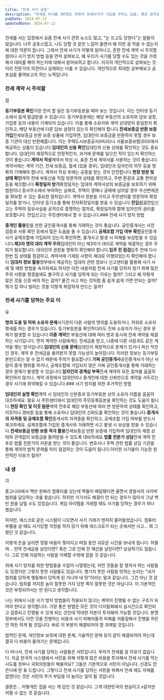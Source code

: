 ```yaml
---
title: "전세 사기 공포"
description: "전세로 이사를 3번정도 하면서 전세사기가 기승을 부리는 요즘, 혹은 정치권에서도 전세사기에 대해서 대책을 강구해야하지 않냐는 목소리가 나오는 상황에서 왜 전세사기가 이렇게 쉽게 가능한건지에 대해서 개인적으로 생각해봤습니다."
pubDate: 2024-07-12
updatedDate: 2024-07-12
---
```


전세를 사는 입장에서 요즘 전세 사기 관련 뉴스도 많고, "눈 뜨고도 당한다"는 말들이 많습니다. 너무 공포스럽고, 나도 당할 것 같은 느낌이 들면서 왜 이런 걸 막을 수 없는지에 대한 의문이 듭니다. 그래서 전세 사기가 어떻게 일어나고, 흔한 전세 계약 시 주의할 점이나 사기 방지 방법 등을 먼저 살펴보고, 왜 우리가 사기를 당할 수도 있는 것을 가정해서 대비를 해야 하는지에 대해서 알아보려고 합니다. 지극히 개인적으로 살펴보는 것이라 전문가의 의견이나 실제와는 다를 수 있습니다. 개인적으로 최대한 공부해보고 공포심을 줄여보고자 하는 노력입니다.

### 전세 계약 시 주의할 

점

**등기부등본 확인**가장 먼저 할 일은 등기부등본을 떼어 보는 것입니다. 이는 인터넷 등기소에서 쉽게 발급받을 수 있습니다. 등기부등본에는 해당 부동산의 소유자와 담보 설정, 가압류 등의 내용이 기재되어 있습니다. 이를 통해 소유자와 계약 상대방이 동일한지 확인하고, 해당 부동산에 다른 담보 설정이 있는지 확인해야 합니다.**전세보증금 반환 보증 가입**전세보증금 반환 보증 상품에 가입하면, 임대인이 보증금을 반환하지 못할 경우 보증 기관이 대신 반환해줍니다. 이는 주택도시보증공사(HUG)나 서울보증보험(SGI)에서 제공하는 상품이 있습니다.**임대인의 신용 확인**임대인의 신용 상태를 확인하는 것도 중요합니다. 임대인이 재정적으로 안정적인지, 과거에 문제를 일으킨 적이 있는지 확인하는 것이 좋습니다.**계약서 작성**계약서 작성 시, 표준 전세 계약서를 사용하는 것이 좋습니다. 계약서에는 계약 기간, 전세 보증금, 월세 (있을 경우), 임대인과 임차인의 의무 등을 명확히 기재해야 합니다. 계약서 작성 후에는 공증을 받는 것이 안전합니다.**현장 방문 및 상태 확인**계약 전에 부동산을 직접 방문하여 상태를 확인하고, 주변 환경과 교통 편의성 등을 체크합니다.**확정일자 받기**확정일자는 임대차 계약서상의 보증금을 보호하기 위해 법원이나 동사무소에서 부여하는 날짜로, 주택이 경매나 공매에 넘어갈 경우 우선변제권을 확보할 수 있는 중요한 절차입니다. 계약서 원본을 가지고 주민센터를 방문하여 확정일자를 받거나, 인터넷 등기소를 통해 전자확정일자를 받을 수 있습니다.**전입신고**전입신고는 주택의 점유사실을 공적으로 증명하는 절차로, 확정일자와 함께 임차인의 권리를 보호합니다. 전입신고는 주민센터에서 할 수 있습니다.### 전세 사기 방지 방법

**중개인 활용**믿을 만한 공인중개사를 통해 거래하는 것이 좋습니다. 공인중개사는 사전 검증과 서류 확인 등에서 많은 도움을 줄 수 있습니다.**공제조합 가입 여부 확인**공인중개사가 공제조합에 가입되어 있는지 확인하면, 중개사고 발생 시 피해를 보상받을 수 있습니다.**제3자 명의 대리 계약 주의**임대인이 아닌 제3자가 대리로 계약을 체결하는 경우 주의가 필요합니다. 대리인의 권한을 명확히 확인해야 합니다.**입주 전 점검**입주 전에 다시 한번 집 상태를 점검하고, 계약서에 기재된 사항이 제대로 이행되었는지 확인해야 합니다.**임대차 정보 활용**정부에서 제공하는 임대차 관련 정보나 신고센터를 활용해 사기 사례 및 예방 방법을 숙지하세요.하지만 이런 내용처럼 전세 사기를 당하지 않기 위해 많은 주의 사항을 챙겼음에도 불구하고 사기를 당하게 되는 이유는 뭘까? 그리고 왜 저렇게 많은 것을 신경 써야 하는 걸까? 물건 사고 파는 것처럼 좀 쉽게 쉽게 가면 안되는 걸까? 뭐가 집 하나 빌리는 것을 이렇게 복잡하게 만드는 걸까?

### 전세 사기를 당하는 주요 이

유

**명의 도용 및 허위 소유자 문제**사기꾼이 다른 사람의 명의를 도용하거나, 허위로 소유자 행세를 하는 경우가 있습니다. 등기부등본을 확인하더라도 진짜 소유자가 아닌 경우 문제가 발생할 수 있습니다.**이중 계약**한 부동산에 대해 여러 명과 동시에 전세 계약을 체결하는 사기입니다. 먼저 계약한 사람에게는 전세금을 받고, 나중에 다른 사람과도 같은 계약을 맺는 방식입니다.**임대인의 신용 문제**임대인이 재정적으로 문제가 있거나 파산 직전인 경우, 계약 후 전세금을 돌려받지 못할 가능성이 높아집니다. 이러한 정보는 등기부등본만으로는 알 수 없기 때문에 주의가 필요합니다.**가짜 공인중개사**공인중개사가 아닌 사람이 중개 행위를 하거나, 공제조합에 가입되지 않은 가짜 공인중개사를 통해 거래하는 경우 문제가 발생할 수 있습니다.**임차인의 경계심 부족**전세 계약의 모든 절차를 꼼꼼히 확인하지 않거나, 계약 과정에서 임대인이나 중개인에 대한 신뢰만으로 계약을 서두르는 경우 사기에 취약해질 수 있습니다.### 사기 방지를 위한 추가적인 방법

**임대인의 실명 확인**계약 시 임대인의 신분증과 등기부등본 상의 소유자 이름을 꼼꼼히 대조하세요. 필요 시 주민센터에서 임대인의 주민등록등본을 확인하는 것도 도움이 됩니다.**현장 확인 및 이웃 탐문**계약 전후로 해당 부동산에 여러 번 방문하여 상태를 확인하고, 이웃이나 경비원 등을 통해 소유자나 임대인의 신뢰도를 확인하는 것이 좋습니다.**중개사의 자격증 및 공제조합 확인**중개사의 자격증을 확인하고, 공제조합 가입 여부를 반드시 체크하세요. 공제조합에 가입된 중개사와 거래하면 사고 발생 시 보상을 받을 수 있습니다.**전세보증금 반환 보증 적극 활용**전세보증금 반환 보증에 가입하여 임대인의 재정 상태와 관계없이 보증금을 돌려받을 수 있도록 대비하세요.**법률 전문가 상담**전세 계약 전후로 법률 전문가의 자문을 받는 것이 좋습니다. 변호사나 주택 관련 법률 상담 기관을 통해 계약의 법적 문제를 미리 점검하는 것이 도움이 됩니다.이러한 사기들이 가능한 원천적인 이유가 뭘까?

### 내 생

각

중고나라에서 백만 원짜리 컴퓨터를 샀는데 벽돌이 배달됐다면 울면서 경찰서의 사이버범죄를 담당하는 과를 찾습니다. 하지만 거기서도 해결이 안 되는 경우가 많아서 그냥 백만 원을 날릴 수도 있었습니다. 게임 아이템을 거래할 때도 사기를 당하는 경우가 허다 했습니다.

하지만, 에스크로 같은 시스템이 나오면서 사기 거래가 현저히 줄어들었습니다. 컴퓨터 부품을 살 때도 사기당할 걱정을 하지 않기 위해 에스크로가 되는 곳에서만 사고… 뭐 그랬던 것 같습니다.

이렇게 돈을 날리면 정말 마음이 찢어지고 며칠 동안 괴로운 시간을 보내게 됩니다. 하물며… 만약 전세금을 날린다면? 혹은 그로 인해 전 재산을 날린다면? 상상하기도 힘듭니다. 그로 인해 자살하는 사람을 이해할 수밖에 없을 것 같습니다.

위에 사기 방지를 위한 방법들을 수없이 나열했는데, 저런 것들을 잘 챙겨서 하는 사람들도 있겠지만 그렇지 못한 사람들도 있습니다. 챙기지 못한 사람을 탓하는 논리는 "네가 범죄를 당하게 행동해서 당하게 된 거니까 네 탓"이라는 말과 같습니다. 그건 아닌 것 같습니다. 범죄를 저지른 놈이 잘못한 거지 당한 쪽이 잘못한 것은 아닙니다. 이 기본적인 것은 부정되어서는 안 된다고 생각합니다.

나는 위에서 나온 사기 방지 방법들이 적용되지 않고는 계약이 진행될 수 없는 구조가 되어야 한다고 생각합니다. 가장 좋은 방법은 모든 것이 디지털화돼서 실시간으로 확인되고 검증되고 진행될 수 있게 되는 것인데 막대한 자본이 투자돼야 가능할 것입니다. 분명 정부에서도 이런 것을 진행하는 비용과 사기 피해자들의 피해를 저울질해서 진행을 하든 안 하든 하게 될 것입니다. 바로 이 부분이 해결되어야 할 과제일 것입니다.

법적인 문제, 개인정보 보호에 대한 문제, 기술적인 문제 등이 같이 해결되어야 하는데 결국 다 비용이 들어가는 문제입니다.

다 떠나서, 전세 사기를 당하는 사람들은 서민입니다. 부자가 전세를 살 이유가 없습니다. 지금 한국의 시스템에서 서민을 위해 저렇게 많은 비용을 투자해서 전세 사기를 막는 시도를 정부나 국회의원들이 해줄까요? 그들은 기본적으로 서민이 아닙니다. 신경도 안 쓴다에 한 표 드립니다. 그렇다고 전세 사기를 당하는 서민을 위해서 전세 제도 자체를 없앤다는 것은 서민의 주거 부담을 더 늘리는 일이 될 것입니다.

결론은… 어떻게든 집을 사는 게 답인 것 같습니다. 그게 대한민국의 현실이고 x같지만 어쩔 수 없는 것 같습니다.